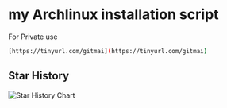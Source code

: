 # my Archlinux installation script
For Private use

```bash
[https://tinyurl.com/gitmai](https://tinyurl.com/gitmai)
```

## Star History

 <picture>
   <source media="(prefers-color-scheme: dark)" srcset="https://api.star-history.com/svg?repos=Maskeva/mai&type=Date&theme=dark" />
   <source media="(prefers-color-scheme: light)" srcset="https://api.star-history.com/svg?repos=Maskeva/mai&type=Date" />
   <img alt="Star History Chart" src="https://api.star-history.com/svg?repos=Maskeva/mai&type=Date" />
 </picture>